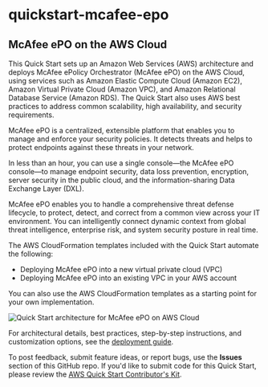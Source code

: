 # quickstart-mcafee-epo
## McAfee ePO on the AWS Cloud

This Quick Start sets up an Amazon Web Services (AWS) architecture and deploys McAfee ePolicy Orchestrator (McAfee ePO) on the AWS Cloud, using services such as Amazon Elastic Compute Cloud (Amazon EC2), Amazon Virtual Private Cloud (Amazon VPC), and Amazon Relational Database Service (Amazon RDS). The Quick Start also uses AWS best practices to address common scalability, high availability, and security requirements.

McAfee ePO is a centralized, extensible platform that enables you to manage and enforce your security policies. It detects threats and helps to protect endpoints against these threats in your network.

In less than an hour, you can use a single console—the McAfee ePO console—to manage endpoint security, data loss prevention, encryption, server security in the public cloud, and the information-sharing Data Exchange Layer (DXL).

McAfee ePO enables you to handle a comprehensive threat defense lifecycle, to protect, detect, and correct from a common view across your IT environment. You can intelligently connect dynamic context from global threat intelligence, enterprise risk, and system security posture in real time. 

The AWS CloudFormation templates included with the Quick Start automate the following:

- Deploying McAfee ePO into a new virtual private cloud (VPC)
- Deploying McAfee ePO into an existing VPC in your AWS account

You can also use the AWS CloudFormation templates as a starting point for your own implementation.

![Quick Start architecture for McAfee ePO on AWS Cloud](https://d1.awsstatic.com/partner-network/QuickStart/datasheets/mcafee-epo-on-aws-architecture.2b0fcd639d86cdd302f7e96039f8b141630dc22f.png)

For architectural details, best practices, step-by-step instructions, and customization options, see the [deployment guide](https://fwd.aws/Jq6dV).

To post feedback, submit feature ideas, or report bugs, use the **Issues** section of this GitHub repo.
If you'd like to submit code for this Quick Start, please review the [AWS Quick Start Contributor's Kit](https://aws-quickstart.github.io/).
